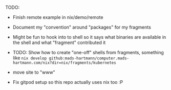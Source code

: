 TODO:
- Finish remote example in nix/demo/remote
- Document my "convention" around "packages" for my fragments
- Might be fun to hook into to shell so it says what binaries are available in the shell and what "fragment" contributed it
- TODO: Show how to create "one-off" shells from fragments, something like `nix develop github:mads-hartmann/computer.mads-hartmann.com/nix?dir=nix/fragments/kubernetes`

- move site to "www"
- Fix gitpod setup so this repo actually uses nix too :P
